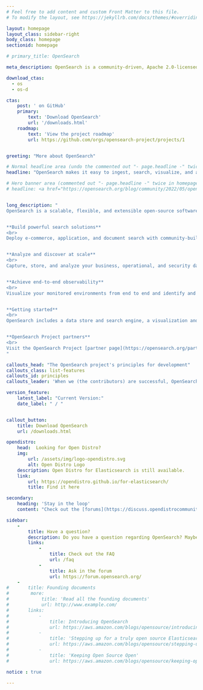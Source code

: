 ```yaml
---
# Feel free to add content and custom Front Matter to this file.
# To modify the layout, see https://jekyllrb.com/docs/themes/#overriding-theme-defaults

layout: homepage
layout_class: sidebar-right
body_class: homepage
sectionid: homepage

# primary_title: OpenSearch

meta_description: OpenSearch is a community-driven, Apache 2.0-licensed open source search and analytics suite that makes it easy to ingest, search, visualize, and analyze data.

download_ctas:
  - os
  - os-d

ctas:
    post: ' on GitHub'
    primary: 
        text: 'Download OpenSearch'
        url: '/downloads.html'
    roadmap:
        text: 'View the project roadmap'
        url: https://github.com/orgs/opensearch-project/projects/1


greeting: "More about OpenSearch"

# Normal headline area (undo the commented out "- page.headline -" twice in homepage.html file)
headline: "OpenSearch makes it easy to ingest, search, visualize, and analyze your data."

# Hero banner area (commented out "- page.headline -" twice in homepage.html file)
# headline: <a href="https://opensearch.org/blog/community/2022/05/opensearchcon/"> <img src="/assets/media/blog-images/2022-05-09-opensearchcon/opensearchcon.jpg" alt="OpenSearchCon" class="img-fluid"/></a>


long_description: "
OpenSearch is a scalable, flexible, and extensible open-source software suite for search, analytics, and observability applications licensed under Apache 2.0. Powered by [Apache Lucene](https://lucene.apache.org/) and driven by the [OpenSearch Project community](https://opensearch.org/about.html), OpenSearch offers a vendor-agnostic toolset you can use to build secure, high-performance, cost-efficient applications. Use OpenSearch as an end-to-end solution or connect it with your preferred open-source tools or [partner projects](https://opensearch.org/partners).


**Build powerful search solutions**
<br>
Deploy e-commerce, application, and document search with community-built tools. Support for [full text queries](https://opensearch.org/docs/latest/opensearch/query-dsl/full-text/), natural language processing, custom dictionaries, and a [range of search features](https://opensearch.org/docs/latest/opensearch/ux/) provides a flexible foundation for structured and unstructured search applications. With built-in faceting, relevance ranking and scoring, and a selection of machine learning (ML) features, you can build search solutions that are finely tuned to your data.


**Analyze and discover at scale**
<br>
Capture, store, and analyze your business, operational, and security data from a variety of sources. Use your preferred data collector and enrich your analytics pipeline with integrated ML tools like [anomaly detection](https://opensearch.org/docs/latest/monitoring-plugins/ad/index/). Built-in search functionality supports fast, accurate query results and time-sensitive insights. Visualize and report discoveries with [OpenSearch Dashboards](https://opensearch.org/docs/latest/dashboards/index/) and use [JDBC](https://opensearch.org/docs/latest/search-plugins/sql/sql/jdbc/) to connect to popular business intelligence systems. 


**Achieve end-to-end observability**
<br>
Visualize your monitored environments from end to end and identify and resolve issues as they arise with flexible [observability tools](https://opensearch.org/docs/latest/observability-plugin/index/). Build visualizations from your metrics, traces, and logs, with the option to use [Data Prepper](https://opensearch.org/docs/latest/data-prepper/index/) to transform and enrich your source data. Support for open-source systems like OpenTelemetry and Prometheus means you can create powerful, customized observability solutions using state-of-the-art components. 


**Getting started**
<br>
OpenSearch includes a data store and search engine, a visualization and user interface, and a [library of plugins](https://opensearch.org/docs/latest/install-and-configure/install-opensearch/plugins/#available-plugins) you can use to tailor your tools to your requirements. Get started in the way that best suits your team and your environment. To configure your first OpenSearch cluster, you can [download the OpenSearch components](https://opensearch.org/downloads.html) in a variety of distributions or start with the official [Docker Image](https://hub.docker.com/r/opensearchproject/opensearch). 


**OpenSearch Project partners**
<br>
Visit the OpenSearch Project [partner page](https://opensearch.org/partners) for a network of organizations who offer hosted solutions, provide help with technical challenges, and build tools to extend the capabilities of OpenSearch. Interested in becoming a project partner? [Learn how](https://opensearch.org/new-partner.html).
"

callouts_head: "The OpenSearch project's principles for development"
callouts_class: list-features
callouts_id: principles
callouts_leader: 'When we (the contributors) are successful, OpenSearch will be:'

version_feature:
    latest_label: "Current Version:"
    date_label: " / "


callout_button:
    title: Download OpenSearch
    url: /downloads.html

opendistro:
    head:  Looking for Open Distro?
    img:
        url: /assets/img/logo-opendistro.svg
        alt: Open Distro Logo
    description: Open Distro for Elasticsearch is still available.
    link: 
        url: https://opendistro.github.io/for-elasticsearch/
        title: Find it here

secondary:
    heading: 'Stay in the loop'
    content: "Check out the [forums](https://discuss.opendistrocommunity.dev/) to stay informed."

sidebar:
    -
        title: Have a question?
        description: Do you have a question regarding OpenSearch? Maybe you aren’t the first to ask it. Checkout our frequently asked questions (FAQs) to see if your question has already been answered. If not, don’t hesitate to ask in the community forums.
        links:
            -
                title: Check out the FAQ
                url: /faq
            -
                title: Ask in the forum
                url: https://forum.opensearch.org/
    -
#       title: Founding documents
#        more: 
#            title: 'Read all the founding documents'
#            url: http://www.example.com/
#       links:
#           -
#               title: Introducing OpenSearch
#               url: https://aws.amazon.com/blogs/opensource/introducing-opensearch
#           -
#               title: 'Stepping up for a truly open source Elasticsearch'
#               url: https://aws.amazon.com/blogs/opensource/stepping-up-for-a-truly-open-source-elasticsearch/
#           -
#               title: 'Keeping Open Source Open'
#               url: https://aws.amazon.com/blogs/opensource/keeping-open-source-open-open-distro-for-elasticsearch/

notice : true

---
```


